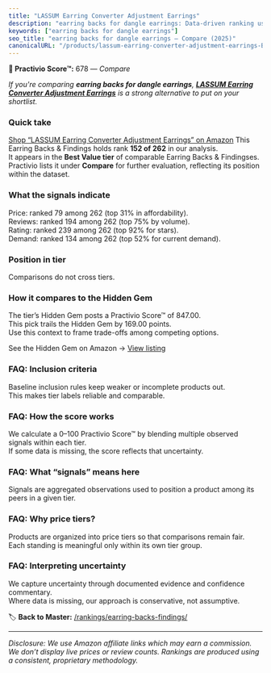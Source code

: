 ```yaml
---
title: "LASSUM Earring Converter Adjustment Earrings"
description: "earring backs for dangle earrings: Data-driven ranking using the Practivio Score™. Positioned by quality, value, demand, findability, momentum."
keywords: ["earring backs for dangle earrings"]
seo_title: "earring backs for dangle earrings — Compare (2025)"
canonicalURL: "/products/lassum-earring-converter-adjustment-earrings-B07QB2S25D/"
---
```


**🛒 Practivio Score™:** 678 — _Compare_


*If you're comparing **earring backs for dangle earrings**, **[LASSUM Earring Converter Adjustment Earrings](https://www.amazon.com/dp/B07QB2S25D?tag=practivio-20)** is a strong alternative to put on your shortlist.*
### Quick take
[Shop “LASSUM Earring Converter Adjustment Earrings” on Amazon](https://www.amazon.com/dp/B07QB2S25D?tag=practivio-20)
This Earring Backs & Findings holds rank **152 of 262** in our analysis.  
It appears in the **Best Value tier** of comparable Earring Backs & Findingses.  
Practivio lists it under **Compare** for further evaluation, reflecting its position within the dataset.

### What the signals indicate
Price: ranked 79 among 262 (top 31% in affordability).  
Reviews: ranked 194 among 262 (top 75% by volume).  
Rating: ranked 239 among 262 (top 92% for stars).  
Demand: ranked 134 among 262 (top 52% for current demand).

### Position in tier
Comparisons do not cross tiers.

### How it compares to the Hidden Gem
The tier’s Hidden Gem posts a Practivio Score™ of 847.00.  
This pick trails the Hidden Gem by 169.00 points.  
Use this context to frame trade-offs among competing options.  

See the Hidden Gem on Amazon → [View listing](https://www.amazon.com/dp/B088X15S9T?tag=practivio-20)

### FAQ: Inclusion criteria
Baseline inclusion rules keep weaker or incomplete products out.  
This makes tier labels reliable and comparable.

### FAQ: How the score works
We calculate a 0–100 Practivio Score™ by blending multiple observed signals within each tier.  
If some data is missing, the score reflects that uncertainty.

### FAQ: What “signals” means here
Signals are aggregated observations used to position a product among its peers in a given tier.

### FAQ: Why price tiers?
Products are organized into price tiers so that comparisons remain fair.  
Each standing is meaningful only within its own tier group.

### FAQ: Interpreting uncertainty
We capture uncertainty through documented evidence and confidence commentary.  
Where data is missing, our approach is conservative, not assumptive.

<!-- Missing template for Compare/CompareWithinPriceClass -->


🏷️ **Back to Master:** [/rankings/earring-backs-findings/](/rankings/earring-backs-findings/)

---
_Disclosure: We use Amazon affiliate links which may earn a commission. We don’t display live prices or review counts. Rankings are produced using a consistent, proprietary methodology._
